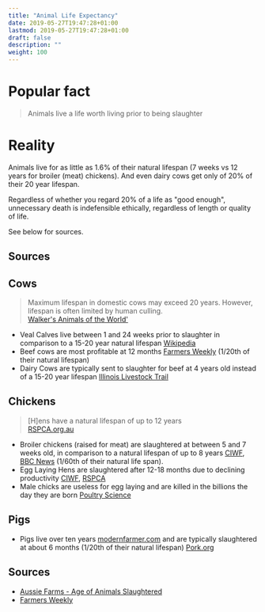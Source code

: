 ```yaml
---
title: "Animal Life Expectancy"
date: 2019-05-27T19:47:28+01:00
lastmod: 2019-05-27T19:47:28+01:00
draft: false
description: ""
weight: 100
---
```


# Popular fact

> Animals live a life worth living prior to being slaughter

# Reality

Animals live for as little as 1.6% of their natural lifespan (7 weeks vs 12 years for broiler (meat) chickens). And even dairy cows get only of 20% of their 20 year lifespan.

Regardless of whether you regard 20% of a life as "good enough", unnecessary death is indefensible ethically, regardless of length or quality of life.

See below for sources.

## Sources

## Cows
> Maximum lifespan in domestic cows may exceed 20 years. However, lifespan is often limited by human culling.  
[Walker's Animals of the World'](https://jhupbooks.press.jhu.edu/title/walkers-mammals-world)

- Veal Calves live between 1 and 24 weeks prior to slaughter in comparison to a 15-20 year natural lifespan [Wikipedia](https://en.wikipedia.org/wiki/Veal#cite_note-4)
- Beef cows are most profitable at 12 months [Farmers Weekly](https://www.fwi.co.uk/livestock/slaughtering-beef-animals-12-months-profitable-say-scientists) (1/20th of their natural lifespan)
- Dairy Cows are typically sent to slaughter for beef at 4 years old instead of a 15-20 year lifespan [Illinois Livestock Trail](http://livestocktrail.illinois.edu/dairynet/paperdisplay.cfm?contentid=354)

## Chickens
> [H]ens have a natural lifespan of up to 12 years  
> [RSPCA.org.au](https://www.rspca.org.au/layer-hen-faq)


- Broiler chickens (raised for meat) are slaughtered at between 5 and 7 weeks old, in comparison to a natural lifespan of up to 8 years [CIWF](https://www.ciwf.org.uk/media/3818904/welfare-of-broilers-in-the-eu.pdf), [BBC News](https://www.bbc.co.uk/news/magazine-29219843) (1/60th of their natural life span).
- Egg Laying Hens are slaughtered after 12-18 months due to declining productivity [CIWF](https://www.ciwf.org.uk/farm-animals/chickens/egg-laying-hens/), [RSPCA](https://www.rspca.org.uk/adviceandwelfare/farm/layinghens/farming)
- Male chicks are useless for egg laying and are killed in the billions the day they are born [Poultry Science](https://academic.oup.com/ps/article/97/3/749/4780252)

## Pigs
- Pigs live over ten years [modernfarmer.com](https://modernfarmer.com/2014/03/pig-find-next-pig-thing/) and are typically slaughtered at about 6 months (1/20th of their natural lifespan)
[Pork.org](https://www.pork.org/facts/pig-farming/life-cycle-of-a-market-pig/)



## Sources
- [Aussie Farms - Age of Animals Slaughtered](https://www.aussiefarms.org.au/kb/48-age-animals-slaughtered)
- [Farmers Weekly](https://www.fwi.co.uk/livestock/slaughtering-beef-animals-12-months-profitable-say-scientists)